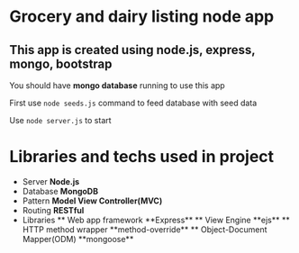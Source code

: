 # Grocery and dairy listing node app

## This app is created using **node.js, express, mongo, bootstrap**

You should have **mongo database** running to use this app

First use `node seeds.js` command to feed database with seed data

Use `node server.js` to start

# Libraries and techs used in project

- Server **Node.js**
- Database **MongoDB**
- Pattern **Model View Controller(MVC)**
- Routing **RESTful**
- Libraries
  ** Web app framework **Express\*\*
  ** View Engine **ejs\*\*
  ** HTTP method wrapper **method-override\*\*
  ** Object-Document Mapper(ODM) **mongoose\*\*
